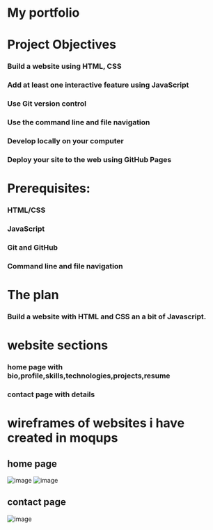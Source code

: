 # My portfolio 



# Project Objectives
### Build a website using HTML, CSS
### Add at least one interactive feature using JavaScript
### Use Git version control
### Use the command line and file navigation
### Develop locally on your computer
### Deploy your site to the web using GitHub Pages

# Prerequisites:
### HTML/CSS
### JavaScript
### Git and GitHub
### Command line and file navigation

# The plan
### Build a website with HTML and CSS an a bit of Javascript. 

# website sections
### home page with bio,profile,skills,technologies,projects,resume
### contact page with details

# wireframes of websites i have created in moqups
## home page
![image](https://github.com/Nagendra532/Portfolio/assets/84804087/d090dbcb-3e75-4a1a-8760-6d23865b8cbd)
![image](https://github.com/Nagendra532/Portfolio/assets/84804087/6cb0d94d-3cb3-4af4-8456-0be791cd25e9)

## contact page

![image](https://github.com/Nagendra532/Portfolio/assets/84804087/4665d6d9-12a6-4034-a453-d5b2dfd692e6)


